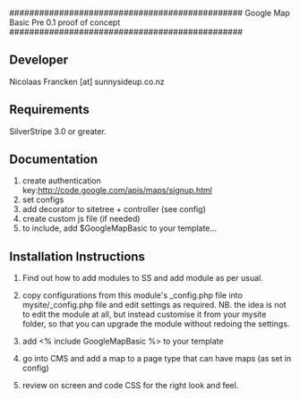 ###############################################
Google Map Basic
Pre 0.1 proof of concept
###############################################

Developer
-----------------------------------------------
Nicolaas Francken [at] sunnysideup.co.nz

Requirements
-----------------------------------------------
SilverStripe 3.0 or greater.

Documentation
-----------------------------------------------
1. create authentication key:http://code.google.com/apis/maps/signup.html
2. set configs
3. add decorator to sitetree + controller (see config)
4. create custom js file (if needed)
5. to include, add $GoogleMapBasic to your template...

Installation Instructions
-----------------------------------------------
1. Find out how to add modules to SS and add module as per usual.

2. copy configurations from this module's _config.php file
into mysite/_config.php file and edit settings as required.
NB. the idea is not to edit the module at all, but instead customise
it from your mysite folder, so that you can upgrade the module without redoing the settings.

3. add <% include GoogleMapBasic %> to your template

4. go into CMS and add a map to a page type that can have maps (as set in config)

5. review on screen and code CSS for the right look and feel.
